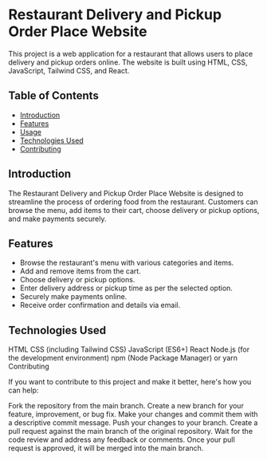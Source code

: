 # Restaurant Delivery and Pickup Order Place Website

This project is a web application for a restaurant that allows users to place delivery and pickup orders online. The website is built using HTML, CSS, JavaScript, Tailwind CSS, and React.

## Table of Contents

- [Introduction](#introduction)
- [Features](#features)
- [Usage](#usage)
- [Technologies Used](#technologies-used)
- [Contributing](#contributing)

## Introduction

The Restaurant Delivery and Pickup Order Place Website is designed to streamline the process of ordering food from the restaurant. Customers can browse the menu, add items to their cart, choose delivery or pickup options, and make payments securely.

## Features

- Browse the restaurant's menu with various categories and items.
- Add and remove items from the cart.
- Choose delivery or pickup options.
- Enter delivery address or pickup time as per the selected option.
- Securely make payments online.
- Receive order confirmation and details via email.

## Technologies Used

HTML
CSS (including Tailwind CSS)
JavaScript (ES6+)
React
Node.js (for the development environment)
npm (Node Package Manager) or yarn
Contributing

If you want to contribute to this project and make it better, here's how you can help:

Fork the repository from the main branch.
Create a new branch for your feature, improvement, or bug fix.
Make your changes and commit them with a descriptive commit message.
Push your changes to your branch.
Create a pull request against the main branch of the original repository.
Wait for the code review and address any feedback or comments.
Once your pull request is approved, it will be merged into the main branch.
